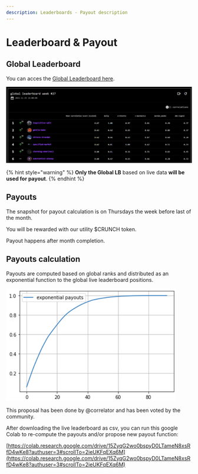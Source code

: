 ```yaml
---
description: Leaderboards - Payout description
---
```


# Leaderboard & Payout

## Global Leaderboard

You can acces the [Global Leaderboard here](https://tournament.crunchdao.com/global-leaderboard/).

![Example of Global Leaderboard](<../.gitbook/assets/image (23) (1) (1).png>)

{% hint style="warning" %}
**Only the Global LB** based on live data **will be used for payout**.
{% endhint %}

## Payouts

The snapshot for payout calculation is on Thursdays the week before last of the month.

You will be rewarded with our utility $CRUNCH token.

Payout happens after month completion.



## Payouts calculation

Payouts are computed based on global ranks and distributed as an exponential function to the global live leaderboard positions.

![% of the monthly reward distributed by position on the live leaderboard](<../.gitbook/assets/image (23) (1).png>)

This proposal has been done by @correlator and has been voted by the community.

After downloading the live leaderboard as csv, you can run this google Colab to re-compute the payouts and/or propose new payout function:

[https://colab.research.google.com/drive/15ZyqG2wo0bspyD0LTameN8xsRfD4wKe8?authuser=3#scrollTo=2ieUKFqEXq6M](https://colab.research.google.com/drive/15ZyqG2wo0bspyD0LTameN8xsRfD4wKe8?authuser=3#scrollTo=2ieUKFqEXq6M)

